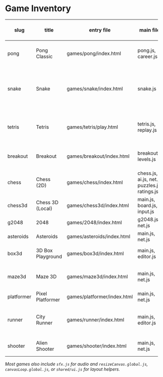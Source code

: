# Game Inventory

| slug | title | entry file | main files | shared utils | input methods | current known issues | suggested quick wins |
| --- | --- | --- | --- | --- | --- | --- | --- |
| pong | Pong Classic | games/pong/index.html | pong.js, career.js | injectBackButton.js, canvasLoop.global.js, gameUtil.js, sfx.js | keyboard, touch | Pause only via **P**, no unified overlay | Pilot global pause overlay with ESC |
| snake | Snake | games/snake/index.html | snake.js | injectBackButton.js, resizeCanvas.global.js, gameUtil.js, sfx.js, shared/leaderboard.js, shared/ui/hud.js, shared/skins/index.js, shared/fx/canvasFx.js | keyboard, touch | `setTimeout` game loop; no game‑over screen | Move loop to `requestAnimationFrame` and add restart overlay |
| tetris | Tetris | games/tetris/play.html | tetris.js, replay.js | injectBackButton.js, resizeCanvas.global.js, gameUtil.js, sfx.js | keyboard | No touch controls; update loop not delta‑based | Add swipe controls and separate update vs. render |
| breakout | Breakout | games/breakout/index.html | breakout.js, levels.js | injectBackButton.js, resizeCanvas.global.js, gameUtil.js, sfx.js, shared/leaderboard.js | keyboard, mouse | Lacks touch controls; pause only via **P** | Add touch paddle and ESC pause |
| chess | Chess (2D) | games/chess/index.html | chess.js, ai.js, net.js, puzzles.js, ratings.js | hud.js, sfx.js | mouse, minimal keyboard | No touch support | Use pointer events for touch play |
| chess3d | Chess 3D (Local) | games/chess3d/index.html | main.js, board.js, input.js | hud.js, sfx.js | pointer | No restart/pause UI | Add restart button and pause state |
| g2048 | 2048 | games/2048/index.html | g2048.js, net.js | hud.js, input.js, remapUI.js, perfHud.js | keyboard, touch | Game‑over reset unclear | Show explicit restart prompt |
| asteroids | Asteroids | games/asteroids/index.html | main.js, net.js | shared/game-boot.js | keyboard | No touch controls | Add virtual buttons for rotate/thrust/fire |
| box3d | 3D Box Playground | games/box3d/index.html | main.js, editor.js | shared/sw.js, shared/ui.js, shared/achievements.js | keyboard, pointer, touch | No pause overlay | Hook into global pause overlay |
| maze3d | Maze 3D | games/maze3d/index.html | main.js, net.js | shared/ui.js, shared/achievements.js | keyboard | Keyboard only; pointer-lock UX rough | Add touch/gyro movement and clearer start prompt |
| platformer | Pixel Platformer | games/platformer/index.html | main.js, net.js | shared/ui.js, shared/achievements.js | keyboard, pointer | Pause via **P** only | Integrate shared pause overlay |
| runner | City Runner | games/runner/index.html | main.js, editor.js | shared/controls.js, shared/ui.js, shared/metrics.js, shared/achievements.js, shared/missions.js | keyboard, touch | No baseline smoke test | Add smoke test and minor loop cleanup |
| shooter | Alien Shooter | games/shooter/index.html | main.js, net.js | shared/ui.js, shared/achievements.js | keyboard | No touch controls | Add tap/virtual joystick and ESC pause |

*Most games also include `sfx.js` for audio and `resizeCanvas.global.js`, `canvasLoop.global.js`, or `shared/ui.js` for layout helpers.*
